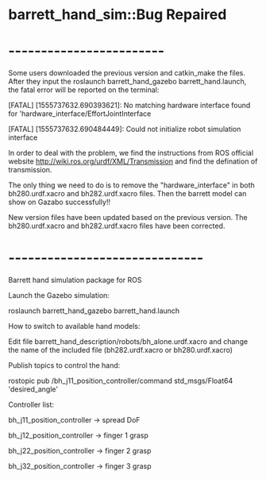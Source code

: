# barrett_hand_sim::Bug Repaired


# ------------------------
Some users downloaded the previous version and catkin_make the files. After they input the roslaunch barrett_hand_gazebo barrett_hand.launch, the fatal error will be reported on the terminal: 

[FATAL] [1555737632.690393621]: No matching hardware interface found for 'hardware_interface/EffortJointInterface

[FATAL] [1555737632.690484449]: Could not initialize robot simulation interface



In order to deal with the problem, we find the instructions from ROS official website http://wiki.ros.org/urdf/XML/Transmission and find the defination of transmission.

The only thing we need to do is to remove the "hardware_interface" in both bh280.urdf.xacro and bh282.urdf.xacro files. Then the barrett model can show on Gazabo successfully!!

New version files have been updated based on the previous version. The bh280.urdf.xacro and bh282.urdf.xacro files have been corrected.

# ------------------------------

Barrett hand simulation package for ROS

Launch the Gazebo simulation:

roslaunch barrett_hand_gazebo barrett_hand.launch

How to switch to available hand models:

Edit file barrett_hand_description/robots/bh_alone.urdf.xacro and change the name of the included file (bh282.urdf.xacro or bh280.urdf.xacro)

Publish topics to control the hand:

rostopic pub /bh_j11_position_controller/command std_msgs/Float64 'desired_angle'

Controller list:

bh_j11_position_controller -> spread DoF

bh_j12_position_controller -> finger 1 grasp

bh_j22_position_controller -> finger 2 grasp

bh_j32_position_controller -> finger 3 grasp
